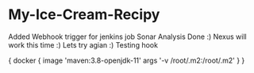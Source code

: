 # My-Ice-Cream-Recipy
Added Webhook trigger for jenkins job
Sonar Analysis Done :)
Nexus will work this time   :)
Lets try agian :)
Testing hook


{
        docker {
            image 'maven:3.8-openjdk-11' 
            args '-v /root/.m2:/root/.m2'
        }
    }
